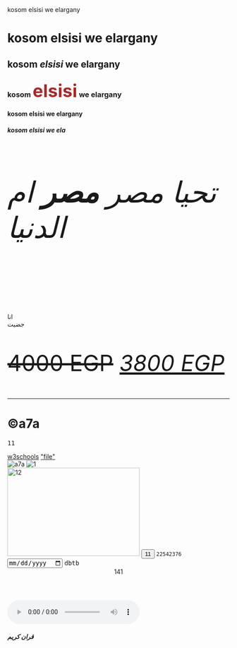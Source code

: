 <!DOCTYPE html>
<html>
    <head>
<title>MeROoo Eissa2</title>
<meta charset="UTF-8">
<meta description="kosom elsisi">
<style>

</style>
<link rel="stylesheet" href="v.css">
    </head>
    <body>
        kosom elsisi we elargany
        <h1>kosom elsisi we elargany</h1>
        <h2>kosom <i>elsisi</i> we elargany</h2>
        <h3>kosom <span style="color: brown;"> <span style="font-size: 40px;">elsisi</span> </style>  </span> we elargany</h3>
        <h4>kosom elsisi we elargany</h4>
        <h5 styel="font-size 55px">kosom elsisi we ela</h5>
        <h6 style="font-size: 66px;">تحيا مصر <b>مصر</b> ام الدنيا</h6>
        <p>انا <br> جضيت</p>
        <p style="font-size: 50px;"> <del>4000 EGP</del> <u><i>3800 EGP</i> </u> </p>
        <hr>
        <h1>&copy;a7a</h1> <pre>11</pre>
        <!-- links -->
        <a href="https://www.w3schools.com/html/html_entities.asp" target="-blank">w3schools</a>
        <a href="file.html" target="_blank">"file"</a>
        <br>
        <img src="./download.jpeg"      alt="a7a">               
               <img src="./download1.jpeg"    alt="1">
        <br>
        <img src=".//Screenshot 2024-03-29 005013.png" width="300" height="200" alt="12">
        <button>11</button>
        <code>22542376</code>
        <input type="date">
        <kbd>dbtb</kbd>
        <header>
            <main>
                <section>141</section>
            </main>
        </header>
        <audio src="./قرآن كريم للمساعدة على نوم عميق بسرعة - قران كريم بصوت جميل جدا جدا قبل النوم ---- راحة نفسية لا توصف(M4A_128K).m4a" type="audoi/mpeg" controls></audio><br>
        <h5 styel="font-size 510px">قران كريم</h5>
        
 </body>
</html>
